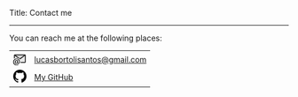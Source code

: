 Title: Contact me

---

You can reach me at the following places:

|                                              |                                               |
| -------------------------------------------- | --------------------------------------------- |
| ![E-mail icon](./assets/icons/mail_24.png)   | lucasbortolisantos@gmail.com                  |
| ![GitHub icon](./assets/icons/github_24.png) | [My GitHub](https://github.com/lucas-bortoli) |
